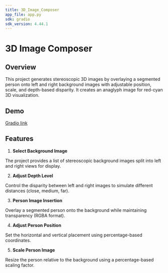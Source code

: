 ```yaml
---
title: 3D_Image_Composer
app_file: app.py
sdk: gradio
sdk_version: 4.44.1
---
```

# 3D Image Composer

## Overview
This project generates stereoscopic 3D images by overlaying a segmented person onto left and right background images with adjustable position, scale, and depth-based disparity. It creates an anaglyph image for red-cyan 3D visualization.

## Demo
[Gradio link](https://huggingface.co/spaces/zoeyziz/3D_Image_Composer)

## Features
1. **Select Background Image**

The project provides a list of stereoscopic background images split into left and right views for display.

2. **Adjust Depth Level**

Control the disparity between left and right images to simulate different distances (close, medium, far).

3. **Person Image Insertion**

Overlay a segmented person onto the background while maintaining transparency (RGBA format).

4. **Adjust Person Position**

Set the horizontal and vertical placement using percentage-based coordinates.

5. **Scale Person Image**

Resize the person relative to the background using a percentage-based scaling factor.